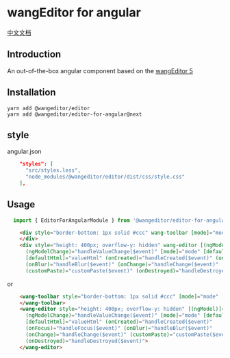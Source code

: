# wangEditor for angular

[中文文档](./README.md)

## Introduction

An out-of-the-box angular component
based on the [wangEditor 5](https://www.wangeditor.com/v5/for-frame.html#vue3)

## Installation

```shell
yarn add @wangeditor/editor
yarn add @wangeditor/editor-for-angular@next
```

## style

angular.json

```json
    "styles": [
      "src/styles.less",
      "node_modules/@wangeditor/editor/dist/css/style.css"
    ],
```

## Usage


```ts
  import { EditorForAngularModule } from '@wangeditor/editor-for-angular';
```

```html
    <div style="border-bottom: 1px solid #ccc" wang-toolbar [mode]="mode" [editor]="editorRef">
    </div>
    <div style="height: 400px; overflow-y: hidden" wang-editor [(ngModel)]="valueHtml"
      (ngModelChange)="handleValueChange($event)" [mode]="mode" [defaultConfig]="editorConfig"
      [defaultHtml]="valueHtml" (onCreated)="handleCreated($event)" (onFocus)="handleFocus($event)"
      (onBlur)="handleBlur($event)" (onChange)="handleChange($event)"
      (customPaste)="customPaste($event)" (onDestroyed)="handleDestroyed($event)"> </div>
```

or

```html
    <wang-toolbar style="border-bottom: 1px solid #ccc" [mode]="mode" [editor]="editorRef">
    </wang-toolbar>
    <wang-editor style="height: 400px; overflow-y: hidden" [(ngModel)]="valueHtml"
      (ngModelChange)="handleValueChange($event)" [mode]="mode" [defaultConfig]="editorConfig"
      [defaultHtml]="valueHtml" (onCreated)="handleCreated($event)"
      (onFocus)="handleFocus($event)" (onBlur)="handleBlur($event)"
      (onChange)="handleChange($event)" (customPaste)="customPaste($event)"
      (onDestroyed)="handleDestroyed($event)">
    </wang-editor>
```
